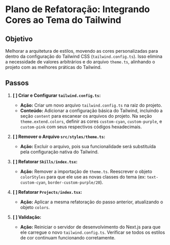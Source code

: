 # Plano de Refatoração: Integrando Cores ao Tema do Tailwind

## Objetivo
Melhorar a arquitetura de estilos, movendo as cores personalizadas para dentro da configuração do Tailwind CSS (`tailwind.config.ts`). Isso elimina a necessidade de valores arbitrários e do arquivo `theme.ts`, alinhando o projeto com as melhores práticas do Tailwind.

## Passos

1.  **[ ] Criar e Configurar `tailwind.config.ts`:**
    -   **Ação:** Criar um novo arquivo `tailwind.config.ts` na raiz do projeto.
    -   **Conteúdo:** Adicionar a configuração básica do Tailwind, incluindo a seção `content` para escanear os arquivos do projeto. Na seção `theme.extend.colors`, definir as cores `custom-cyan`, `custom-purple`, e `custom-pink` com seus respectivos códigos hexadecimais.

2.  **[ ] Remover o Arquivo `src/styles/theme.ts`:**
    -   **Ação:** Excluir o arquivo, pois sua funcionalidade será substituída pela configuração nativa do Tailwind.

3.  **[ ] Refatorar `Skills/index.tsx`:**
    -   **Ação:** Remover a importação de `theme.ts`. Reescrever o objeto `colorStyles` para que ele use as novas classes do tema (ex: `text-custom-cyan`, `border-custom-purple/20`).

4.  **[ ] Refatorar `Projects/index.tsx`:**
    -   **Ação:** Aplicar a mesma refatoração do passo anterior, atualizando o objeto `colors`.

5.  **[ ] Validação:**
    -   **Ação:** Reiniciar o servidor de desenvolvimento do Next.js para que ele carregue o novo `tailwind.config.ts`. Verificar se todos os estilos de cor continuam funcionando corretamente.